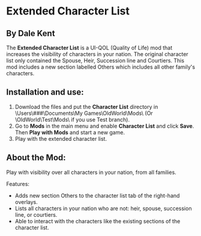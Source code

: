 # Extended Character List

By Dale Kent
------------

The **Extended Character List** is a UI-QOL (Quality of Life) mod that increases the visibility of characters in your nation. The original character list only contained the Spouse, Heir, Succession line and Courtiers. This mod includes a new section labelled Others which includes all other family's characters.

Installation and use:
---------------------

1. Download the files and put the **Character List** directory in \Users\\###\Documents\My Games\OldWorld\Mods\ (Or \OldWorld\Test\Mods\ if you use Test branch).
2. Go to **Mods** in the main menu and enable **Character List** and click **Save**. Then **Play with Mods** and start a new game.
3. Play with the extended character list.

About the Mod:
--------------

Play with visibility over all characters in your nation, from all families.

Features:
- Adds new section Others to the character list tab of the right-hand overlays.
- Lists all characters in your nation who are not: heir, spouse, succession line, or courtiers.
- Able to interact with the characters like the existing sections of the character list.
